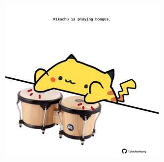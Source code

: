 <!-- built at 23/01/2024, 01:25:58 UTC -->
<p align="center">
  <img width="500" height="500" src="./ReadmeImage.svg">
</p>
